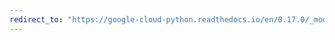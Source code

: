 ```yaml
---
redirect_to: "https://google-cloud-python.readthedocs.io/en/0.17.0/_modules/gcloud/resource_manager/project.html"
---
```

